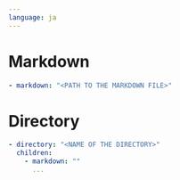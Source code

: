 ```yaml
---
language: ja
---
```


# Markdown

```yaml
- markdown: "<PATH TO THE MARKDOWN FILE>"
```

# Directory

```yaml
- directory: "<NAME OF THE DIRECTORY>"
  children:
    - markdown: ""
      ...
```